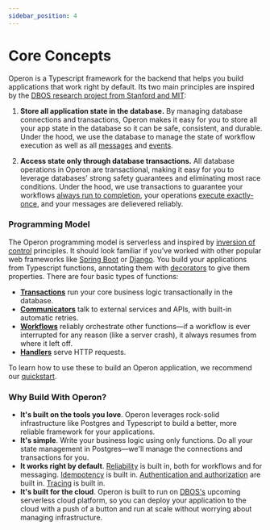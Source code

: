 ```yaml
---
sidebar_position: 4
---
```


# Core Concepts

Operon is a Typescript framework for the backend that helps you build applications that work right by default.
Its two main principles are inspired by the [DBOS research project from Stanford and MIT](https://dbos-project.github.io/):

1. **Store all application state in the database.** By managing database connections and transactions, Operon makes it easy for you to store all your app state in the database so it can be safe, consistent, and durable.  Under the hood, we use the database to manage the state of workflow execution as well as all [messages](../tutorials/workflow-communication-tutorial#messages-api) and [events](../tutorials/workflow-communication-tutorial#events-api).

2.  **Access state only through database transactions.** All database operations in Operon are transactional, making it easy for you to leverage databases' strong safety guarantees and eliminating most race conditions.  Under the hood, we use transactions to guarantee your workflows [always run to completion](../tutorials/workflow-tutorial#reliability-guarantees), your operations [execute exactly-once](../tutorials/idempotency-tutorial), and your messages are delievered reliably.

### Programming Model
The Operon programming model is serverless and inspired by [inversion of control](https://en.wikipedia.org/wiki/Inversion_of_control) principles.
It should look familiar if you've worked with other popular web frameworks like [Spring Boot](https://spring.io/projects/spring-boot) or [Django](https://www.djangoproject.com/).
You build your applications from Typescript functions, annotating them with [decorators](../api-reference/decorators) to give them properties.
There are four basic types of functions:

- **[Transactions](../tutorials/transaction-tutorial)** run your core business logic transactionally in the database.
- **[Communicators](../tutorials/communicator-tutorial)** talk to external services and APIs, with built-in automatic retries.
- **[Workflows](../tutorials/workflow-tutorial)** reliably orchestrate other functions&#8212;if a workflow is ever interrupted for any reason (like a server crash), it always resumes from where it left off.
- **[Handlers](../tutorials/http-serving-tutorial)** serve HTTP requests.

To learn how to use these to build an Operon application, we recommend our [quickstart](../getting-started/quickstart).

### Why Build With Operon?

- **It's built on the tools you love**.  Operon leverages rock-solid infrastructure like Postgres and Typescript to build a better, more reliable framework for your applications.
- **It's simple**.  Write your business logic using only functions.  Do all your state management in Postgres&#8212;we'll manage the connections and transactions for you.
- **It works right by default**.  [Reliability](../tutorials/workflow-tutorial) is built in, both for workflows and for messaging.  [Idempotency](../tutorials/idempotency-tutorial) is built in. [Authentication and authorization](../tutorials/authentication-authorization) are built in.  [Tracing](../tutorials/logging) is built in.
- **It's built for the cloud**.  Operon is built to run on [DBOS's](https://www.dbos.dev) upcoming serverless cloud platform, so you can deploy your application to the cloud with a push of a button and run at scale without worrying about managing infrastructure.

